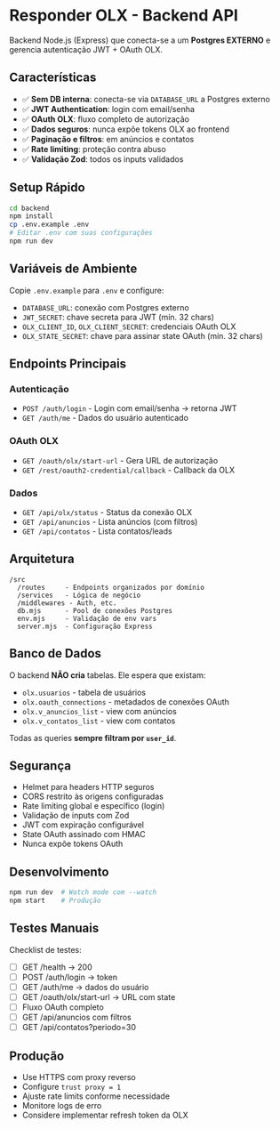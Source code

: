 # Responder OLX - Backend API

Backend Node.js (Express) que conecta-se a um **Postgres EXTERNO** e gerencia autenticação JWT + OAuth OLX.

## Características

- ✅ **Sem DB interna**: conecta-se via `DATABASE_URL` a Postgres externo
- ✅ **JWT Authentication**: login com email/senha
- ✅ **OAuth OLX**: fluxo completo de autorização
- ✅ **Dados seguros**: nunca expõe tokens OLX ao frontend
- ✅ **Paginação e filtros**: em anúncios e contatos
- ✅ **Rate limiting**: proteção contra abuso
- ✅ **Validação Zod**: todos os inputs validados

## Setup Rápido

```bash
cd backend
npm install
cp .env.example .env
# Editar .env com suas configurações
npm run dev
```

## Variáveis de Ambiente

Copie `.env.example` para `.env` e configure:

- `DATABASE_URL`: conexão com Postgres externo
- `JWT_SECRET`: chave secreta para JWT (mín. 32 chars)
- `OLX_CLIENT_ID`, `OLX_CLIENT_SECRET`: credenciais OAuth OLX
- `OLX_STATE_SECRET`: chave para assinar state OAuth (mín. 32 chars)

## Endpoints Principais

### Autenticação
- `POST /auth/login` - Login com email/senha → retorna JWT
- `GET /auth/me` - Dados do usuário autenticado

### OAuth OLX
- `GET /oauth/olx/start-url` - Gera URL de autorização
- `GET /rest/oauth2-credential/callback` - Callback da OLX

### Dados
- `GET /api/olx/status` - Status da conexão OLX
- `GET /api/anuncios` - Lista anúncios (com filtros)
- `GET /api/contatos` - Lista contatos/leads

## Arquitetura

```
/src
  /routes     - Endpoints organizados por domínio
  /services   - Lógica de negócio
  /middlewares - Auth, etc.
  db.mjs      - Pool de conexões Postgres
  env.mjs     - Validação de env vars
  server.mjs  - Configuração Express
```

## Banco de Dados

O backend **NÃO cria** tabelas. Ele espera que existam:
- `olx.usuarios` - tabela de usuários
- `olx.oauth_connections` - metadados de conexões OAuth
- `olx.v_anuncios_list` - view com anúncios
- `olx.v_contatos_list` - view com contatos

Todas as queries **sempre filtram por `user_id`**.

## Segurança

- Helmet para headers HTTP seguros
- CORS restrito às origens configuradas
- Rate limiting global e específico (login)
- Validação de inputs com Zod
- JWT com expiração configurável
- State OAuth assinado com HMAC
- Nunca expõe tokens OAuth

## Desenvolvimento

```bash
npm run dev  # Watch mode com --watch
npm start    # Produção
```

## Testes Manuais

Checklist de testes:
- [ ] GET /health → 200
- [ ] POST /auth/login → token
- [ ] GET /auth/me → dados do usuário
- [ ] GET /oauth/olx/start-url → URL com state
- [ ] Fluxo OAuth completo
- [ ] GET /api/anuncios com filtros
- [ ] GET /api/contatos?periodo=30

## Produção

- Use HTTPS com proxy reverso
- Configure `trust proxy = 1`
- Ajuste rate limits conforme necessidade
- Monitore logs de erro
- Considere implementar refresh token da OLX
